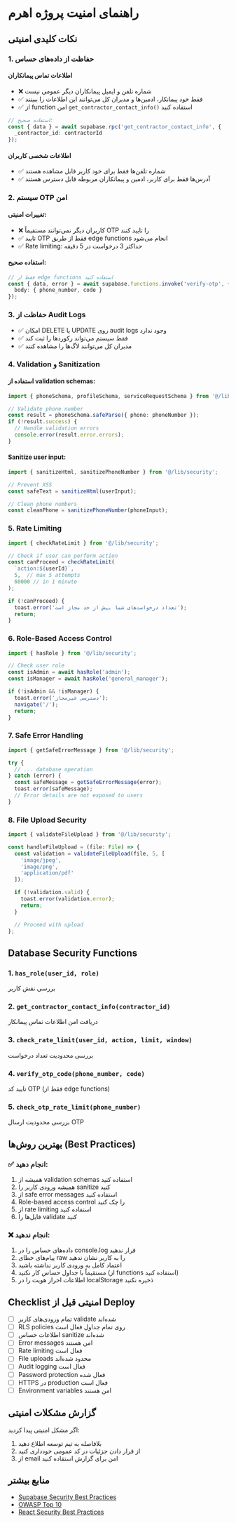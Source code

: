 # راهنمای امنیت پروژه اهرم

## نکات کلیدی امنیتی

### 1. حفاظت از داده‌های حساس

#### اطلاعات تماس پیمانکاران
- ❌ شماره تلفن و ایمیل پیمانکاران دیگر عمومی نیست
- ✅ فقط خود پیمانکار، ادمین‌ها و مدیران کل می‌توانند این اطلاعات را ببینند
- ✅ از function امن `get_contractor_contact_info()` استفاده کنید

```typescript
// استفاده صحیح:
const { data } = await supabase.rpc('get_contractor_contact_info', {
  _contractor_id: contractorId
});
```

#### اطلاعات شخصی کاربران  
- ✅ شماره تلفن‌ها فقط برای خود کاربر قابل مشاهده هستند
- ✅ آدرس‌ها فقط برای کاربر، ادمین و پیمانکاران مربوطه قابل دسترس هستند

### 2. سیستم OTP امن

#### تغییرات امنیتی:
- ❌ کاربران دیگر نمی‌توانند مستقیماً OTP را تایید کنند
- ✅ تایید OTP فقط از طریق edge functions انجام می‌شود
- ✅ Rate limiting: حداکثر 3 درخواست در 5 دقیقه

#### استفاده صحیح:
```typescript
// فقط از edge functions استفاده کنید
const { data, error } = await supabase.functions.invoke('verify-otp', {
  body: { phone_number, code }
});
```

### 3. حفاظت از Audit Logs

- ✅ امکان DELETE یا UPDATE روی audit logs وجود ندارد
- ✅ فقط سیستم می‌تواند رکوردها را ثبت کند
- ✅ مدیران کل می‌توانند لاگ‌ها را مشاهده کنند

### 4. Validation و Sanitization

#### استفاده از validation schemas:
```typescript
import { phoneSchema, profileSchema, serviceRequestSchema } from '@/lib/validations';

// Validate phone number
const result = phoneSchema.safeParse({ phone: phoneNumber });
if (!result.success) {
  // Handle validation errors
  console.error(result.error.errors);
}
```

#### Sanitize user input:
```typescript
import { sanitizeHtml, sanitizePhoneNumber } from '@/lib/security';

// Prevent XSS
const safeText = sanitizeHtml(userInput);

// Clean phone numbers
const cleanPhone = sanitizePhoneNumber(phoneInput);
```

### 5. Rate Limiting

```typescript
import { checkRateLimit } from '@/lib/security';

// Check if user can perform action
const canProceed = checkRateLimit(
  `action:${userId}`,
  5,  // max 5 attempts
  60000 // in 1 minute
);

if (!canProceed) {
  toast.error('تعداد درخواست‌های شما بیش از حد مجاز است');
  return;
}
```

### 6. Role-Based Access Control

```typescript
import { hasRole } from '@/lib/security';

// Check user role
const isAdmin = await hasRole('admin');
const isManager = await hasRole('general_manager');

if (!isAdmin && !isManager) {
  toast.error('دسترسی غیرمجاز');
  navigate('/');
  return;
}
```

### 7. Safe Error Handling

```typescript
import { getSafeErrorMessage } from '@/lib/security';

try {
  // ... database operation
} catch (error) {
  const safeMessage = getSafeErrorMessage(error);
  toast.error(safeMessage);
  // Error details are not exposed to users
}
```

### 8. File Upload Security

```typescript
import { validateFileUpload } from '@/lib/security';

const handleFileUpload = (file: File) => {
  const validation = validateFileUpload(file, 5, [
    'image/jpeg',
    'image/png',
    'application/pdf'
  ]);

  if (!validation.valid) {
    toast.error(validation.error);
    return;
  }

  // Proceed with upload
};
```

## Database Security Functions

### 1. `has_role(user_id, role)`
بررسی نقش کاربر

### 2. `get_contractor_contact_info(contractor_id)`
دریافت امن اطلاعات تماس پیمانکار

### 3. `check_rate_limit(user_id, action, limit, window)`
بررسی محدودیت تعداد درخواست

### 4. `verify_otp_code(phone_number, code)`
تایید کد OTP (فقط از edge functions)

### 5. `check_otp_rate_limit(phone_number)`
بررسی محدودیت ارسال OTP

## بهترین روش‌ها (Best Practices)

### ✅ انجام دهید:
1. همیشه از validation schemas استفاده کنید
2. همیشه ورودی کاربر را sanitize کنید
3. از safe error messages استفاده کنید
4. Role-based access control را چک کنید
5. از rate limiting استفاده کنید
6. فایل‌ها را validate کنید

### ❌ انجام ندهید:
1. داده‌های حساس را در console.log قرار ندهید
2. پیام‌های خطای raw را به کاربر نشان ندهید
3. اعتماد کامل به ورودی کاربر نداشته باشید
4. مستقیماً با جداول حساس کار نکنید (از functions استفاده کنید)
5. اطلاعات احراز هویت را در localStorage ذخیره نکنید

## Checklist امنیتی قبل از Deploy

- [ ] تمام ورودی‌های کاربر validate شده‌اند
- [ ] RLS policies روی تمام جداول فعال است
- [ ] اطلاعات حساس sanitize شده‌اند
- [ ] Error messages امن هستند
- [ ] Rate limiting فعال است
- [ ] File uploads محدود شده‌اند
- [ ] Audit logging فعال است
- [ ] Password protection فعال شده
- [ ] HTTPS در production فعال است
- [ ] Environment variables امن هستند

## گزارش مشکلات امنیتی

اگر مشکل امنیتی پیدا کردید:
1. بلافاصله به تیم توسعه اطلاع دهید
2. از قرار دادن جزئیات در کد عمومی خودداری کنید  
3. از email امن برای گزارش استفاده کنید

## منابع بیشتر

- [Supabase Security Best Practices](https://supabase.com/docs/guides/auth)
- [OWASP Top 10](https://owasp.org/www-project-top-ten/)
- [React Security Best Practices](https://react.dev/learn/security)
